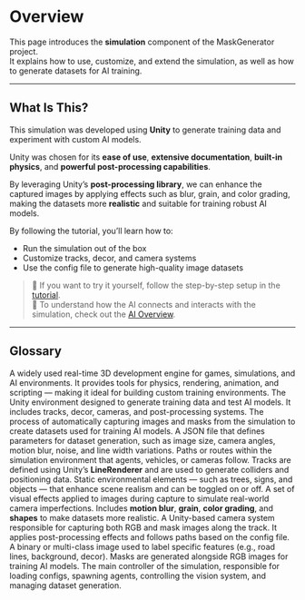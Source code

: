 # Overview

This page introduces the **simulation** component of the MaskGenerator project.  
It explains how to use, customize, and extend the simulation, as well as how to generate datasets for AI training.

---

## What Is This?

This simulation was developed using **Unity** to generate training data and experiment with custom AI models.

Unity was chosen for its **ease of use**, **extensive documentation**, **built-in physics**, and **powerful post-processing capabilities**.

By leveraging Unity’s **post-processing library**, we can enhance the captured images by applying effects such as blur, grain, and color grading, making the datasets more **realistic** and suitable for training robust AI models.

By following the tutorial, you’ll learn how to:

- Run the simulation out of the box
- Customize tracks, decor, and camera systems
- Use the config file to generate high-quality image datasets

> 📘 If you want to try it yourself, follow the step-by-step setup in the [tutorial](Tutorial_Simulation.md).  
> 🔄 To understand how the AI connects and interacts with the simulation, check out the [AI Overview](Overview_AI.md).

---

## Glossary

<deflist>

  <def title="Unity">
    A widely used real-time 3D development engine for games, simulations, and AI environments.  
    It provides tools for physics, rendering, animation, and scripting — making it ideal for building custom training environments.
  </def>

  <def title="Simulation">
    The Unity environment designed to generate training data and test AI models.  
    It includes tracks, decor, cameras, and post-processing systems.
  </def>

  <def title="Dataset Generation">
    The process of automatically capturing images and masks from the simulation to create datasets used for training AI models.
  </def>

  <def title="Config File">
    A JSON file that defines parameters for dataset generation, such as image size, camera angles, motion blur, noise, and line width variations.
  </def>

  <def title="Tracks">
    Paths or routes within the simulation environment that agents, vehicles, or cameras follow.  
    Tracks are defined using Unity’s <b>LineRenderer</b> and are used to generate colliders and positioning data.
  </def>

  <def title="Decor">
    Static environmental elements — such as trees, signs, and objects — that enhance scene realism and can be toggled on or off.
  </def>

  <def title="Post-Processing">
    A set of visual effects applied to images during capture to simulate real-world camera imperfections.  
    Includes <b>motion blur</b>, <b>grain</b>, <b>color grading</b>, and <b>shapes</b> to make datasets more realistic.
  </def>

  <def title="Vision System">
    A Unity-based camera system responsible for capturing both RGB and mask images along the track.  
    It applies post-processing effects and follows paths based on the config file.
  </def>

  <def title="Mask">
    A binary or multi-class image used to label specific features (e.g., road lines, background, decor).  
    Masks are generated alongside RGB images for training AI models.
  </def>

  <def title="Game Manager">
    The main controller of the simulation, responsible for loading configs, spawning agents, controlling the vision system, and managing dataset generation.
  </def>

</deflist>